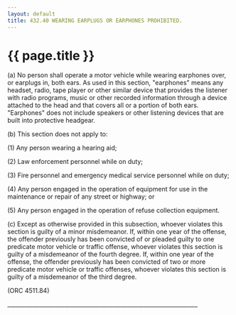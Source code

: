 ```yaml
---
layout: default 
title: 432.40 WEARING EARPLUGS OR EARPHONES PROHIBITED.
---
```


{{ page.title }}
================

​(a) No person shall operate a motor vehicle while wearing earphones
over, or earplugs in, both ears. As used in this section, "earphones"
means any headset, radio, tape player or other similar device that
provides the listener with radio programs, music or other recorded
information through a device attached to the head and that covers all or
a portion of both ears. "Earphones" does not include speakers or other
listening devices that are built into protective headgear.

​(b) This section does not apply to:

​(1) Any person wearing a hearing aid;

​(2) Law enforcement personnel while on duty;

​(3) Fire personnel and emergency medical service personnel while on
duty;

​(4) Any person engaged in the operation of equipment for use in the
maintenance or repair of any street or highway; or

​(5) Any person engaged in the operation of refuse collection equipment.

​(c) Except as otherwise provided in this subsection, whoever violates
this section is guilty of a minor misdemeanor. If, within one year of
the offense, the offender previously has been convicted of or pleaded
guilty to one predicate motor vehicle or traffic offense, whoever
violates this section is guilty of a misdemeanor of the fourth degree.
If, within one year of the offense, the offender previously has been
convicted of two or more predicate motor vehicle or traffic offenses,
whoever violates this section is guilty of a misdemeanor of the third
degree.

(ORC 4511.84)

\_\_\_\_\_\_\_\_\_\_\_\_\_\_\_\_\_\_\_\_\_\_\_\_\_\_\_\_\_\_\_\_\_\_\_\_\_\_\_\_\_\_\_\_\_\_\_\_\_\_\_\_\_\_\_\_\_\_\_\_\_\_\_\_\_\_\_
